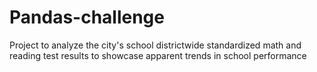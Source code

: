 # Pandas-challenge
Project to analyze the city's school districtwide standardized math and reading test results to showcase apparent trends in school performance
